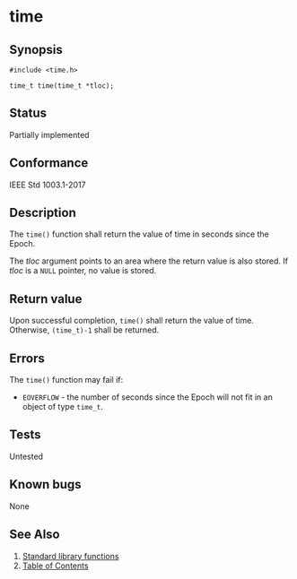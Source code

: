 # time

## Synopsis

`#include <time.h>`

`time_t time(time_t *tloc);`

## Status

Partially implemented

## Conformance

IEEE Std 1003.1-2017

## Description

The `time()` function shall return the value of time in seconds since the Epoch.

The _tloc_ argument points to an area where the return value is also stored. If _tloc_ is a `NULL` pointer, no value is
stored.

## Return value

Upon successful completion, `time()` shall return the value of time. Otherwise, `(time_t)-1` shall be returned.

## Errors

The `time()` function may fail if:

* `EOVERFLOW` - the number of seconds since the Epoch will not fit in an object of type `time_t`.

## Tests

Untested

## Known bugs

None

## See Also

1. [Standard library functions](../functions.md)
2. [Table of Contents](../../../README.md)

